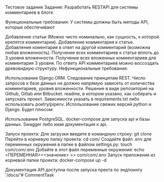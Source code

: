Тестовое задание
Задание:
Разработать RESTAPI для системы комментариев в блоге.

Функциональные требования: У системы должны быть методы API, которые обеспечивают

Добавление статьи (Можно чисто номинально, как сущность, к которой крепятся комментарии).
Добавление комментария к статье.
Добавление коментария в ответ на другой комментарий (возможна любая вложенность).
Получение всех комментариев к статье вплоть до 3 уровня вложенности.
Получение всех вложенных комментариев для комментария 3 уровня.
По ответу API комментариев можно воссоздать древовидную структуру.
Нефункциональные требования:

Использование Django ORM.
Следование принципам REST.
Число запросов к базе данных не должно напрямую зависеть от количества комментариев, уровня вложенности.
Решение в виде репозитория на Github, Gitlab или Bitbucket.
readme, в котором указано, как собирать и запускать проект. Зависимости указать в requirements.txt либо использовать poetry/pipenv.
Использование свежих версий python и Django.
Будет плюсом:

Использование PostgreSQL.
docker-compose для запуска api и базы данных.
Swagger либо иная документация к api.


Запуск проекта:
Для загрузки введите в командную строку:
git clone 
Перейти в корневую папку проекта:
cd com/
Создайте файл .env для переменных окружения в папке в файлом settings.py:
touch com/com/.env
Добайте в этот файл переменные окружения:
echo <ПЕРЕМЕННАЯ>=<значение> >> com/com/.env
Запуск приложения из корневой папки проекта:
docker-compose up -d


Документация API доступна после запуска пректа по эндпоинту
'/docs/'# CommentTask
